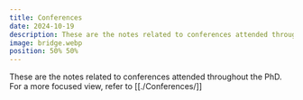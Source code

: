 ```yaml
---
title: Conferences
date: 2024-10-19
description: These are the notes related to conferences attended throughout the PhD
image: bridge.webp
position: 50% 50%
---
```


These are the notes related to conferences attended throughout the PhD.
For a more focused view, refer to [[./Conferences/]]
